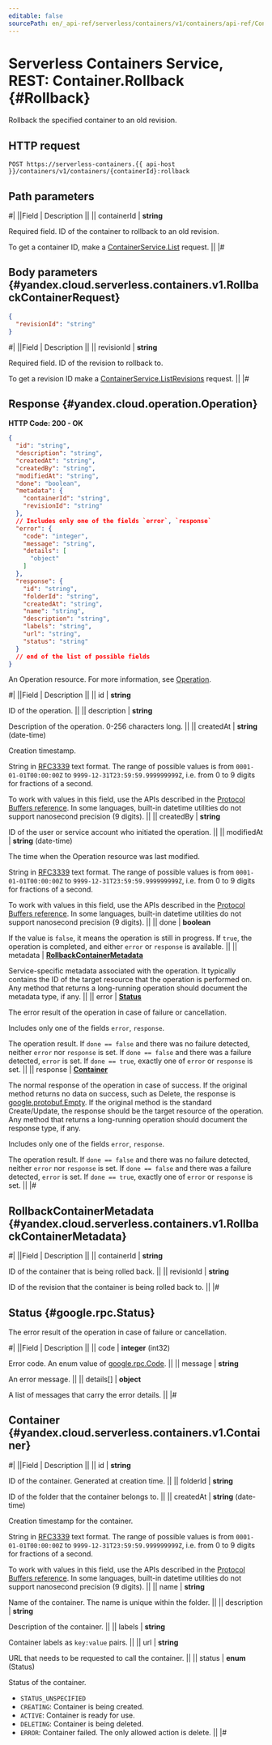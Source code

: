 ```yaml
---
editable: false
sourcePath: en/_api-ref/serverless/containers/v1/containers/api-ref/Container/rollback.md
---
```


# Serverless Containers Service, REST: Container.Rollback {#Rollback}

Rollback the specified container to an old revision.

## HTTP request

```
POST https://serverless-containers.{{ api-host }}/containers/v1/containers/{containerId}:rollback
```

## Path parameters

#|
||Field | Description ||
|| containerId | **string**

Required field. ID of the container to rollback to an old revision.

To get a container ID, make a [ContainerService.List](/docs/serverless/containers/api-ref/Container/list#List) request. ||
|#

## Body parameters {#yandex.cloud.serverless.containers.v1.RollbackContainerRequest}

```json
{
  "revisionId": "string"
}
```

#|
||Field | Description ||
|| revisionId | **string**

Required field. ID of the revision to rollback to.

To get a revision ID make a [ContainerService.ListRevisions](/docs/serverless/containers/api-ref/Container/listRevisions#ListRevisions) request. ||
|#

## Response {#yandex.cloud.operation.Operation}

**HTTP Code: 200 - OK**

```json
{
  "id": "string",
  "description": "string",
  "createdAt": "string",
  "createdBy": "string",
  "modifiedAt": "string",
  "done": "boolean",
  "metadata": {
    "containerId": "string",
    "revisionId": "string"
  },
  // Includes only one of the fields `error`, `response`
  "error": {
    "code": "integer",
    "message": "string",
    "details": [
      "object"
    ]
  },
  "response": {
    "id": "string",
    "folderId": "string",
    "createdAt": "string",
    "name": "string",
    "description": "string",
    "labels": "string",
    "url": "string",
    "status": "string"
  }
  // end of the list of possible fields
}
```

An Operation resource. For more information, see [Operation](/docs/api-design-guide/concepts/operation).

#|
||Field | Description ||
|| id | **string**

ID of the operation. ||
|| description | **string**

Description of the operation. 0-256 characters long. ||
|| createdAt | **string** (date-time)

Creation timestamp.

String in [RFC3339](https://www.ietf.org/rfc/rfc3339.txt) text format. The range of possible values is from
`0001-01-01T00:00:00Z` to `9999-12-31T23:59:59.999999999Z`, i.e. from 0 to 9 digits for fractions of a second.

To work with values in this field, use the APIs described in the
[Protocol Buffers reference](https://developers.google.com/protocol-buffers/docs/reference/overview).
In some languages, built-in datetime utilities do not support nanosecond precision (9 digits). ||
|| createdBy | **string**

ID of the user or service account who initiated the operation. ||
|| modifiedAt | **string** (date-time)

The time when the Operation resource was last modified.

String in [RFC3339](https://www.ietf.org/rfc/rfc3339.txt) text format. The range of possible values is from
`0001-01-01T00:00:00Z` to `9999-12-31T23:59:59.999999999Z`, i.e. from 0 to 9 digits for fractions of a second.

To work with values in this field, use the APIs described in the
[Protocol Buffers reference](https://developers.google.com/protocol-buffers/docs/reference/overview).
In some languages, built-in datetime utilities do not support nanosecond precision (9 digits). ||
|| done | **boolean**

If the value is `false`, it means the operation is still in progress.
If `true`, the operation is completed, and either `error` or `response` is available. ||
|| metadata | **[RollbackContainerMetadata](#yandex.cloud.serverless.containers.v1.RollbackContainerMetadata)**

Service-specific metadata associated with the operation.
It typically contains the ID of the target resource that the operation is performed on.
Any method that returns a long-running operation should document the metadata type, if any. ||
|| error | **[Status](#google.rpc.Status)**

The error result of the operation in case of failure or cancellation.

Includes only one of the fields `error`, `response`.

The operation result.
If `done == false` and there was no failure detected, neither `error` nor `response` is set.
If `done == false` and there was a failure detected, `error` is set.
If `done == true`, exactly one of `error` or `response` is set. ||
|| response | **[Container](#yandex.cloud.serverless.containers.v1.Container)**

The normal response of the operation in case of success.
If the original method returns no data on success, such as Delete,
the response is [google.protobuf.Empty](https://developers.google.com/protocol-buffers/docs/reference/google.protobuf#google.protobuf.Empty).
If the original method is the standard Create/Update,
the response should be the target resource of the operation.
Any method that returns a long-running operation should document the response type, if any.

Includes only one of the fields `error`, `response`.

The operation result.
If `done == false` and there was no failure detected, neither `error` nor `response` is set.
If `done == false` and there was a failure detected, `error` is set.
If `done == true`, exactly one of `error` or `response` is set. ||
|#

## RollbackContainerMetadata {#yandex.cloud.serverless.containers.v1.RollbackContainerMetadata}

#|
||Field | Description ||
|| containerId | **string**

ID of the container that is being rolled back. ||
|| revisionId | **string**

ID of the revision that the container is being rolled back to. ||
|#

## Status {#google.rpc.Status}

The error result of the operation in case of failure or cancellation.

#|
||Field | Description ||
|| code | **integer** (int32)

Error code. An enum value of [google.rpc.Code](https://github.com/googleapis/googleapis/blob/master/google/rpc/code.proto). ||
|| message | **string**

An error message. ||
|| details[] | **object**

A list of messages that carry the error details. ||
|#

## Container {#yandex.cloud.serverless.containers.v1.Container}

#|
||Field | Description ||
|| id | **string**

ID of the container. Generated at creation time. ||
|| folderId | **string**

ID of the folder that the container belongs to. ||
|| createdAt | **string** (date-time)

Creation timestamp for the container.

String in [RFC3339](https://www.ietf.org/rfc/rfc3339.txt) text format. The range of possible values is from
`0001-01-01T00:00:00Z` to `9999-12-31T23:59:59.999999999Z`, i.e. from 0 to 9 digits for fractions of a second.

To work with values in this field, use the APIs described in the
[Protocol Buffers reference](https://developers.google.com/protocol-buffers/docs/reference/overview).
In some languages, built-in datetime utilities do not support nanosecond precision (9 digits). ||
|| name | **string**

Name of the container. The name is unique within the folder. ||
|| description | **string**

Description of the container. ||
|| labels | **string**

Container labels as `key:value` pairs. ||
|| url | **string**

URL that needs to be requested to call the container. ||
|| status | **enum** (Status)

Status of the container.

- `STATUS_UNSPECIFIED`
- `CREATING`: Container is being created.
- `ACTIVE`: Container is ready for use.
- `DELETING`: Container is being deleted.
- `ERROR`: Container failed. The only allowed action is delete. ||
|#